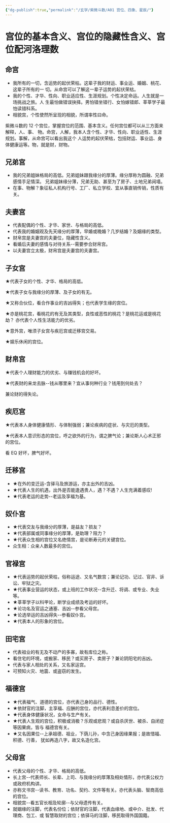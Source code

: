 ```yaml
---
{"dg-publish":true,"permalink":"/玄学/紫微斗数/A01 宫位、四象、星辰/"}
---
```


# 宫位的基本含义、宫位的隐藏性含义、宫位配河洛理数

## 命宫

- 我所有的一切，含运势的起伏荣枯。这辈子我的财运、事业运、婚姻、桃花、这辈子所有的一 切。从命宫可以了解这一辈子运势的起伏荣枯。
- 我的个性、才华、性向、职业适应性、生涯规划。个性决定命运。人生就是一场挑战之旅。人 生最怕做错误抉择。男怕错坐错行、女怕嫁错郎、莘莘学子最怕读错科系。
- 相貌宫，个性使然所呈现的相貌，所谓率性曰命。

紫微斗数的 12 个宫位，掌握宫位的范围、基本含义。任何宫位都可以从三方面来解释，人、事、 物。命宫，人解，我本人含个性、才华、性向、职业适性、生涯规划。事解，从命宫可以看出我这个 人运势的起伏荣枯，包括财运、事业运、身体健康运等。物，就是财，财物。

## 兄弟宫

- 我的兄弟姐妹格局的高低。兄弟姐妹跟我缘分的厚薄。缘分厚称为圆融、兄弟感情手足情深。 兄弟姐妹缘分薄，兄弟无助、甚至为了房子、土地兄弟阋墙。
- 在事、物解？象征私人机构行号、工厂、私立学校、宜从事直销传销，性质有关。

## 夫妻宫

- 代表配偶的个性、才华、家世、与格局的高低。
- 代表我的婚姻观及先天缘分的厚薄，早婚或晚婚？几岁结婚？及姻缘的类型。
- 财帛宫是夫妻宫的夫妻位，隐藏性含义。
- 看婚后夫妻的感情与对待关系--需要参合财帛宫。
- 以夫妻宫立太极，财帛宫是夫妻宫的夫妻宫。

## 子女宫

★代表子女的个性、才华、格局的高低。

★代表子女与我缘分的厚薄、及子女的有无。

★又称合伙位，看合作事业的吉凶得失；也代表学生缘的宫位。

★亦是桃花宫，看桃花的有无及其类型，良性或恶性的桃花？是桃花运或是桃花劫？ 亦代表个人性生活能力的优劣。

★意外宫，唯须子女宫与疾厄宫或迁移宫交易。

★娱乐休闲的宫位。

## 财帛宫

★代表个人理财能力的优劣、与赚钱机会的好坏。

★代表财的来龙去脉--钱从哪里来？宜从事何种行业？钱用到何处去？

兼论财的得失论。

## 疾厄宫

★代表本人身体健康情形、与体制强弱；兼论疾病的症状、与灾厄的类型。

★代表本人意识形态的宫位，呼之欲外的行为，谓之脾气论；兼论斯人心术正邪的宫位。

看 EQ 好坏，脾气好坏。

## 迁移宫

- ★在外的变迁运-含驿马及旅游运，亦主出外的吉凶。
- ★代表人生的机遇，出外是否能逢遇贵人，遇？不遇？人生充满着感叹!
- ★代表老运的走势--老运及享福为基。

## 奴仆宫

- ★代表交友与我缘分的厚薄，是益友？损友？
- ★代表部属或同事缘分的厚薄，是助理？阻力？
- ★代表众生相的宫位又名绝情宫，是论断寿元的关键宫位。
- 众生相：众亲人数最多的宫位。

## 官禄宫

- ★代表运势的起伏荣枯，俗称运途、又名气数宫；兼论记功、记过、官非、诉讼、牢狱之灾。
- ★代表事业营运的状态，或上班的工作状况--含升迁、将调、或专业、失业等。
- ★莘莘学子以科甲论，断学业成绩及考运的好坏。
- ★论功名及官运之通塞、吉凶--参看父母宫。
- ★论选举运的吉凶得失--参看奴仆宫。
- ★代表本人的形象的宫位。

## 田宅宫

- 代表祖业的有无及不动产的多寡，故有库位之称。
- 看住宅的环境，或搬家、移民？或买房子、卖房子？兼论阴阳宅的吉凶。
- 代表与家人相处的关系，又名家运宫。
- 可预知火灾、地震、或盗窃的发生。

## 福德宫

- ★代表福气、道德的宫位，亦代表己身的品行、德性。
- ★依财官的注脚，主享福、应酬的宫位，亦代表利息差价的宫位。
- ★代表身体健康状况，女命与生产有关。
- ★代表人生观的宫位，积极或消极？乐观或悲观？或自杀厌世、被杀、自闭症等因果病，皆与 福德宫有关。
- ★又名因果位--上承祖德、祖业，下荫儿孙，中含己身因缘果报；是故惜福、积德、行善， 犹如再造八字，故又名造化宫。

## 父母宫

- 代表父母的个性、才华、格局的高低。
- 长上宫--代表师长、长辈、上司、与我缘分的厚薄及相处情形，亦代表公权力或政府机构讲。
- 亦称文书宫--读书、教育、功名、契约、文件等有关。亦代表头脑、智商高低的宫位。
- 相貌宫--看五官长相及轮廓--与父母遗传有关。
- 就姻缘的注脚，代表名份位；依财官的注脚，代表血缘地、或中介、批发、代理商、包工、或 智慧取财的宫位；依驿马的注脚，移民取得外国国籍。
